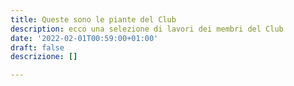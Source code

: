 ```yaml
---
title: Queste sono le piante del Club
description: ecco una selezione di lavori dei membri del Club
date: '2022-02-01T00:59:00+01:00'
draft: false
descrizione: []

---
```

